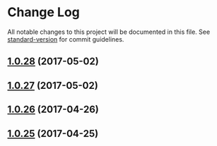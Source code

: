 # Change Log

All notable changes to this project will be documented in this file. See [standard-version](https://github.com/conventional-changelog/standard-version) for commit guidelines.

<a name="1.0.28"></a>
## [1.0.28](https://github.com/CrazySquirrel/CSDebug/compare/v1.0.27...v1.0.28) (2017-05-02)



<a name="1.0.27"></a>
## [1.0.27](https://github.com/CrazySquirrel/CSDebug/compare/v1.0.26...v1.0.27) (2017-05-02)



<a name="1.0.26"></a>
## [1.0.26](https://github.com/CrazySquirrel/CSDebug/compare/v1.0.25...v1.0.26) (2017-04-26)



<a name="1.0.25"></a>
## [1.0.25](https://github.com/CrazySquirrel/CSDebug/compare/v1.0.24...v1.0.25) (2017-04-25)
